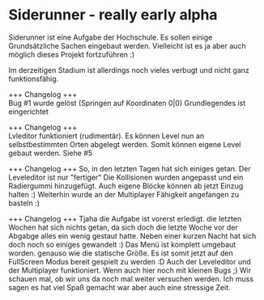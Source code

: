# Siderunner - really early alpha
Siderunner ist eine Aufgabe der Hochschule. Es sollen einige Grundsätzliche Sachen eingebaut werden. Vielleicht ist es ja aber auch möglich dieses Projekt fortzuführen :) 

Im derzeitigen Stadium ist allerdings noch vieles verbugt und nicht ganz funktionsfähig. 


+++ Changelog +++  
Bug #1 wurde gelöst (Springen auf Koordinaten 0|0)
Grundlegendes ist eingerichtet

+++ Changelog +++  
Lvleditor funktioniert (rudimentär). Es können Level nun an selbstbestimmten Orten abgelegt werden. Somit können eigene Level gebaut werden. Siehe #5

+++ Changelog +++
So, in den letzten Tagen hat sich einiges getan. Der Leveleditor ist nur "fertiger" Die Kollisionen wurden angepasst und ein Radiergummi hinzugefügt. Auch eigene Blöcke können ab jetzt Einzug halten :) Weiterhin wurde an der Multiplayer Fähigkeit angefangen zu basteln :)

+++ Changelog +++
Tjaha die Aufgabe ist vorerst erledigt. die letzten Wochen hat sich nichts getan, da sich doch die letzte Woche vor der Abgabge alles ein wenig gestaut hatte. Neben einer kurzen Nacht hat sich doch noch so einiges gewandelt :) Das Menü ist komplett umgebaut worden. genauso wie die statische Größe. Es ist somit jetzt auf den FullScreen Modus bereit gespielt zu werden :D 
Auch der Leveleditor und der Multiplayer funktioniert. Wenn auch hier noch mit kleinen Bugs ;) Wir schauen mal, ob wir uns da noch mal weiter versuchen werden. Ich muss sagen es hat viel Spaß gemacht war aber auch eine stressige Zeit.
